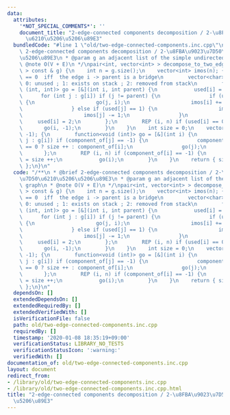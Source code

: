 ```yaml
---
data:
  attributes:
    '*NOT_SPECIAL_COMMENTS*': ''
    document_title: "2-edge-connected components decomposition / 2-\u8FBA\u9023\u7D50\
      \u6210\u5206\u5206\u89E3"
  bundledCode: "#line 1 \"old/two-edge-connected-components.inc.cpp\"\n/**\n * @brief\
    \ 2-edge-connected components decomposition / 2-\u8FBA\u9023\u7D50\u6210\u5206\
    \u5206\u89E3\n * @param g an adjacent list of the simple undirected graph\n *\
    \ @note O(V + E)\n */\npair<int, vector<int> > decompose_to_two_edge_connected_components(vector<vector<int>\
    \ > const & g) {\n    int n = g.size();\n    vector<int> imos(n); { // imos[i]\
    \ == 0  iff  the edge i -> parent is a bridge\n        vector<char> used(n); //\
    \ 0: unused ; 1: exists on stack ; 2: removed from stack\n        function<void\
    \ (int, int)> go = [&](int i, int parent) {\n            used[i] = 1;\n      \
    \      for (int j : g[i]) if (j != parent) {\n                if (used[j] == 0)\
    \ {\n                    go(j, i);\n                    imos[i] += imos[j];\n\
    \                } else if (used[j] == 1) {\n                    imos[i] += 1;\n\
    \                    imos[j] -= 1;\n                }\n            }\n       \
    \     used[i] = 2;\n        };\n        REP (i, n) if (used[i] == 0) {\n     \
    \       go(i, -1);\n        }\n    }\n    int size = 0;\n    vector<int> component_of(n,\
    \ -1); {\n        function<void (int)> go = [&](int i) {\n            for (int\
    \ j : g[i]) if (component_of[j] == -1) {\n                component_of[j] = imos[j]\
    \ == 0 ? size ++ : component_of[i];\n                go(j);\n            }\n \
    \       };\n        REP (i, n) if (component_of[i] == -1) {\n            component_of[i]\
    \ = size ++;\n            go(i);\n        }\n    }\n    return { size, move(component_of)\
    \ };\n}\n"
  code: "/**\n * @brief 2-edge-connected components decomposition / 2-\u8FBA\u9023\
    \u7D50\u6210\u5206\u5206\u89E3\n * @param g an adjacent list of the simple undirected\
    \ graph\n * @note O(V + E)\n */\npair<int, vector<int> > decompose_to_two_edge_connected_components(vector<vector<int>\
    \ > const & g) {\n    int n = g.size();\n    vector<int> imos(n); { // imos[i]\
    \ == 0  iff  the edge i -> parent is a bridge\n        vector<char> used(n); //\
    \ 0: unused ; 1: exists on stack ; 2: removed from stack\n        function<void\
    \ (int, int)> go = [&](int i, int parent) {\n            used[i] = 1;\n      \
    \      for (int j : g[i]) if (j != parent) {\n                if (used[j] == 0)\
    \ {\n                    go(j, i);\n                    imos[i] += imos[j];\n\
    \                } else if (used[j] == 1) {\n                    imos[i] += 1;\n\
    \                    imos[j] -= 1;\n                }\n            }\n       \
    \     used[i] = 2;\n        };\n        REP (i, n) if (used[i] == 0) {\n     \
    \       go(i, -1);\n        }\n    }\n    int size = 0;\n    vector<int> component_of(n,\
    \ -1); {\n        function<void (int)> go = [&](int i) {\n            for (int\
    \ j : g[i]) if (component_of[j] == -1) {\n                component_of[j] = imos[j]\
    \ == 0 ? size ++ : component_of[i];\n                go(j);\n            }\n \
    \       };\n        REP (i, n) if (component_of[i] == -1) {\n            component_of[i]\
    \ = size ++;\n            go(i);\n        }\n    }\n    return { size, move(component_of)\
    \ };\n}\n"
  dependsOn: []
  extendedDependsOn: []
  extendedRequiredBy: []
  extendedVerifiedWith: []
  isVerificationFile: false
  path: old/two-edge-connected-components.inc.cpp
  requiredBy: []
  timestamp: '2020-01-08 18:35:19+09:00'
  verificationStatus: LIBRARY_NO_TESTS
  verificationStatusIcon: ':warning:'
  verifiedWith: []
documentation_of: old/two-edge-connected-components.inc.cpp
layout: document
redirect_from:
- /library/old/two-edge-connected-components.inc.cpp
- /library/old/two-edge-connected-components.inc.cpp.html
title: "2-edge-connected components decomposition / 2-\u8FBA\u9023\u7D50\u6210\u5206\
  \u5206\u89E3"
---
```

